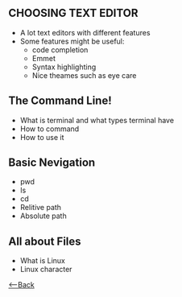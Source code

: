 ## CHOOSING TEXT EDITOR
* A lot text editors with different features
* Some features might be useful:
  * code completion
  * Emmet
  * Syntax highlighting
  * Nice theames such as eye care

## The Command Line!
* What is terminal and what types terminal have
* How to command
* How to use it

## Basic Nevigation
* pwd
* ls
* cd
* Relitive path
* Absolute path

## All about Files
* What is Linux
* Linux character

[<--Back](README.md)